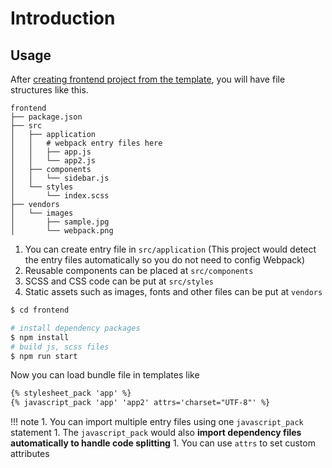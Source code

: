 # Introduction

## Usage

After [creating frontend project from the template](frontend), you will have file structures like this.

``` hl_lines="4 8 10 12"
frontend
├── package.json
├── src
│   ├── application
│   │   # webpack entry files here
│   │   ├── app.js
│   │   └── app2.js
│   ├── components
│   │   └── sidebar.js
│   └── styles
│       └── index.scss
├── vendors
│   └── images
│       ├── sample.jpg
│       └── webpack.png
```

1. You can create entry file in `src/application` (This project would detect the entry files automatically so you do not need to config Webpack)
1. Reusable components can be placed at `src/components`
1. SCSS and CSS code can be put at `src/styles`
1. Static assets such as images, fonts and other files can be put at `vendors`

```bash
$ cd frontend

# install dependency packages
$ npm install
# build js, scss files
$ npm run start
```

Now you can load bundle file in templates like

```html
{% stylesheet_pack 'app' %}
{% javascript_pack 'app' 'app2' attrs='charset="UTF-8"' %}
```

!!! note
    1. You can import multiple entry files using one `javascript_pack` statement
    1. The `javascript_pack` would also **import dependency files automatically to handle code splitting**
    1. You can use `attrs` to set custom attributes
